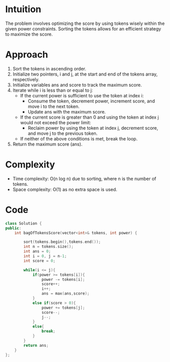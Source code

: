 # Intuition
The problem involves optimizing the score by using tokens wisely within the given power constraints. Sorting the tokens allows for an efficient strategy to maximize the score.

# Approach
1. Sort the tokens in ascending order.
2. Initialize two pointers, i and j, at the start and end of the tokens array, respectively.
3. Initialize variables ans and score to track the maximum score.
4. Iterate while i is less than or equal to j:
    - If the current power is sufficient to use the token at index i:
        - Consume the token, decrement power, increment score, and move i to the next token.
        - Update ans with the maximum score.
    - If the current score is greater than 0 and using the token at index j would not exceed the power limit:
        - Reclaim power by using the token at index j, decrement score, and move j to the previous token.
    - If neither of the above conditions is met, break the loop.
5. Return the maximum score (ans).

# Complexity
- Time complexity: O(n log n) due to sorting, where n is the number of tokens.
- Space complexity: O(1) as no extra space is used.

# Code
```cpp
class Solution {
public:
    int bagOfTokensScore(vector<int>& tokens, int power) {

        sort(tokens.begin(),tokens.end()); 
        int n = tokens.size();          
        int ans = 0;                     
        int i = 0, j = n-1;            
        int score = 0;                

        while(i <= j){                  
            if(power >= tokens[i]){     
                power -= tokens[i];     
                score++;                
                i++;                  
                ans = max(ans,score);
            }
            else if(score > 0){         
                power += tokens[j];    
                score--;                
                j--;                    
            }
            else{
                break;                 
            }
        }
        return ans;                     
    }
};
